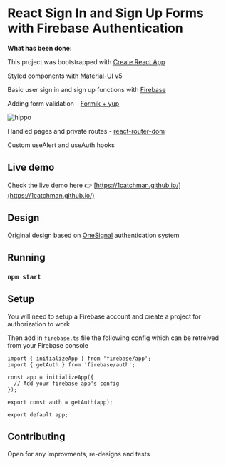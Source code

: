 # React Sign In and Sign Up Forms with Firebase Authentication

**What has been done:**

This project was bootstrapped with [Create React App](https://create-react-app.dev/)

Styled components with [Material-UI v5](https://mui.com/)

Basic user sign in and sign up functions with [Firebase](https://firebase.google.com/)

Adding form validation - [Formik + yup](https://formik.org/docs/guides/validation#validationschema)

![hippo](https://i.ibb.co/swDZLXy/ezgif-com-gif-maker.gif)

Handled pages and private routes - [react-router-dom](https://reactrouter.com/web/guides/quick-start)

Custom useAlert and useAuth hooks

## Live demo

Check the live demo here 👉️ [https://1catchman.github.io/](https://1catchman.github.io/)

## Design

Original design based on [OneSignal](https://app.onesignal.com/login) authentication system

## Running

### `npm start`

## Setup

You will need to setup a Firebase account and create a project for authorization to work

Then add in `firebase.ts` file the following config which can be retreived from your Firebase console

```
import { initializeApp } from 'firebase/app';
import { getAuth } from 'firebase/auth';

const app = initializeApp({
  // Add your firebase app's config
});

export const auth = getAuth(app);

export default app;
```

## Contributing

Open for any improvments, re-designs and tests
